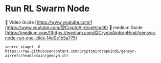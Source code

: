 # Run RL Swarm Node 

🎥 Video Guide [https://www.youtube.com/](https://www.youtube.com/@CryptoAirdropHindi6)
📌 medium Guide [https://medium.com/](https://medium.com/@CryptoAirdropHindi/gensyn-node-run-one-click-14d0e1b5a775)


```
source <(wget -O - https://raw.githubusercontent.com/CryptoAirdropHindi/gensyn-ai/refs/heads/main/gensyn.sh)
```
